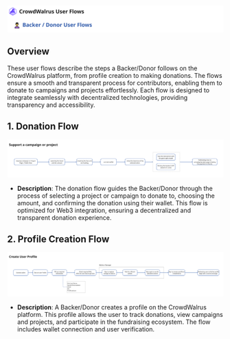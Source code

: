 ![CrowdWalrus Donor User Flows](./images/Do.PNG)

## Overview
These user flows describe the steps a Backer/Donor follows on the CrowdWalrus platform, from profile creation to making donations. The flows ensure a smooth and transparent process for contributors, enabling them to donate to campaigns and projects effortlessly. Each flow is designed to integrate seamlessly with decentralized technologies, providing transparency and accessibility.

## 1. **Donation Flow**
![Do-donation](./images/Do-donation.PNG)
- **Description**: The donation flow guides the Backer/Donor through the process of selecting a project or campaign to donate to, choosing the amount, and confirming the donation using their wallet. This flow is optimized for Web3 integration, ensuring a decentralized and transparent donation experience.

## 2. **Profile Creation Flow**
![Do-profile](./images/Do-profile.PNG)
- **Description**: A Backer/Donor creates a profile on the CrowdWalrus platform. This profile allows the user to track donations, view campaigns and projects, and participate in the fundraising ecosystem. The flow includes wallet connection and user verification.
